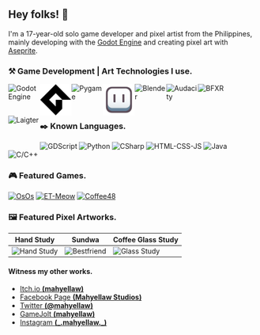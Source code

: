 ## Hey folks! 🧡
I'm a 17-year-old solo game developer and pixel artist from the Philippines, mainly developing with the [Godot Engine]( https://godotengine.org ) and creating pixel art with [Aseprite]( https://www.aseprite.org ).

### ⚒️ Game Development | Art Technologies I use.

<img alt="Godot Engine" align=left height="64" width="64" src="https://upload.wikimedia.org/wikipedia/commons/6/6a/Godot_icon.svg" />

<img alt="GameMaker Studio 2" align=left height="64" width="64" src="https://raw.githubusercontent.com/github/explore/80688e429a7d4ef2fca1e82350fe8e3517d3494d/topics/gamemaker/gamemaker.png" />

<img alt="Pygame" align=left height="64" width="64" src="https://upload.wikimedia.org/wikipedia/commons/b/be/Pygame_logo.svg" />

<img alt="Aseprite" align=left height="64" width="64" src="https://github.com/dominickjohn/aseprite-big-sur-icon/blob/main/AsepriteSurIcon.png?raw=true" />

<img alt="Blender" align=left height="64" width="64" src="https://upload.wikimedia.org/wikipedia/commons/0/0c/Blender_logo_no_text.svg" />

<img alt="Audacity" align=left height="64" width="64" src="https://upload.wikimedia.org/wikipedia/commons/f/f6/Audacity_Logo.svg" />

<img alt="BFXR" align=left height="64" width="64" src="https://s.getwinpcsoft.com/icons/png/128/3176/3176473.png" />

<img alt="Laigter" align=left height="64" width="64" src="https://appimage.github.io/database/Laigter/icons/256x256/laigter.png" />

<br>
<br>
<br>

### ✒️ Known Languages.
![GDScript](https://img.shields.io/badge/GDScript-preferred-0A7300)
![Python](https://img.shields.io/badge/Python-preferred-0A7300)
![CSharp](https://img.shields.io/badge/CSharp-preferred-0A7300)
![HTML-CSS-JS](https://img.shields.io/badge/HTML/CSS/JS-preferred-0A7300)
![Java](https://img.shields.io/badge/Java-known-A45700)
![C/C++](https://img.shields.io/badge/C/C++-known-A45700)

### 🎮 Featured Games.
[<img alt="OsOs" width=315px height=250px src="https://img.itch.zone/aW1nLzkxODI3MzQucG5n/315x250%23c/ft1cp7.png" />](https://mahyellaw.itch.io/one-stop-one-shop)
[<img alt="ET-Meow" width=350px height=175px src="https://m.gjcdn.net/game-thumbnail/400/638515-ll-ygfv2kyp-v4.webp" />](https://gamejolt.com/games/et_meow/638515)
[<img alt="Coffee48" width=315px height=250px src="https://img.itch.zone/aW1nLzYyMTg5NjkucG5n/315x250%23c/%2BBdt7i.png" />](https://mahyellaw.itch.io/coffee-48)

### 🖼️ Featured Pixel Artworks.

| Hand Study | Sundwa | Coffee Glass Study |
| ------------- | ------------- | ------------- |
| ![Hand Study](https://m.gjcdn.net/fireside-post-image/400/11014362-ll-zng2mp3v-v4.webp) | ![Bestfriend](https://m.gjcdn.net/fireside-post-image/400/8293017-skubid2u-v4.webp) | ![Glass Study](https://m.gjcdn.net/fireside-post-image/400/14347048-ll-hkiiyj3q-v4.webp) |

#### Witness my other works.
- [Itch.io **(mahyellaw)**]( https://mahyellaw.itch.io )
- [Facebook Page **(Mahyellaw Studios)**]( https://www.facebook.com/mahyellawStudios )
- [Twitter **(@mahyellaw)**]( https://twitter.com/mahyellaw )
- [GameJolt **(mahyellaw)**]( https://gamejolt.com/@mahyellaw )
- [Instagram **(\_.mahyellaw.\_)**]( https://www.instagram.com/_.mahyellaw._/ )
